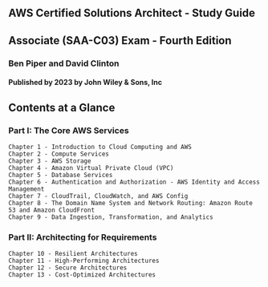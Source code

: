 ## AWS Certified Solutions Architect - Study Guide 
## Associate (SAA-­C03) Exam - Fourth Edition

### Ben Piper and David Clinton

#### Published by 2023 by John Wiley & Sons, Inc

## Contents at a Glance
### Part I: The Core AWS Services

    Chapter 1 - Introduction to Cloud Computing and AWS
    Chapter 2 - Compute Services
    Chapter 3 - AWS Storage
    Chapter 4 - Amazon Virtual Private Cloud (VPC)
    Chapter 5 - Database Services
    Chapter 6 - Authentication and Authorization - ­AWS Identity and Access Management
    Chapter 7 - CloudTrail, CloudWatch, and AWS Config
    Chapter 8 - The Domain Name System and Network Routing: Amazon Route 53 and Amazon CloudFront
    Chapter 9 - Data Ingestion, Transformation, and Analytics

### Part II: Architecting for Requirements

    Chapter 10 - Resilient Architectures
    Chapter 11 - High-­Performing Architectures
    Chapter 12 - Secure Architectures
    Chapter 13 - Cost-­Optimized Architectures
